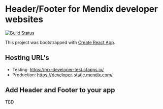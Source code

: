 # Header/Footer for Mendix developer websites

[![Build Status](https://secure.travis-ci.org/mendix/mx-developer.png?branch=master)](https://travis-ci.org/mendix/mx-developer)

This project was bootstrapped with [Create React App](https://github.com/facebook/create-react-app).

## Hosting URL's

-   Testing: <https://mx-developer-test.cfapps.io/>
-   Production: <https://developer-static.mendix.com/>

## Add Header and Footer to your app

TBD
